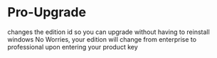 # Pro-Upgrade
changes the edition id so you can upgrade without having to reinstall windows
No Worries, your edition will change from enterprise to professional upon entering your product key 
